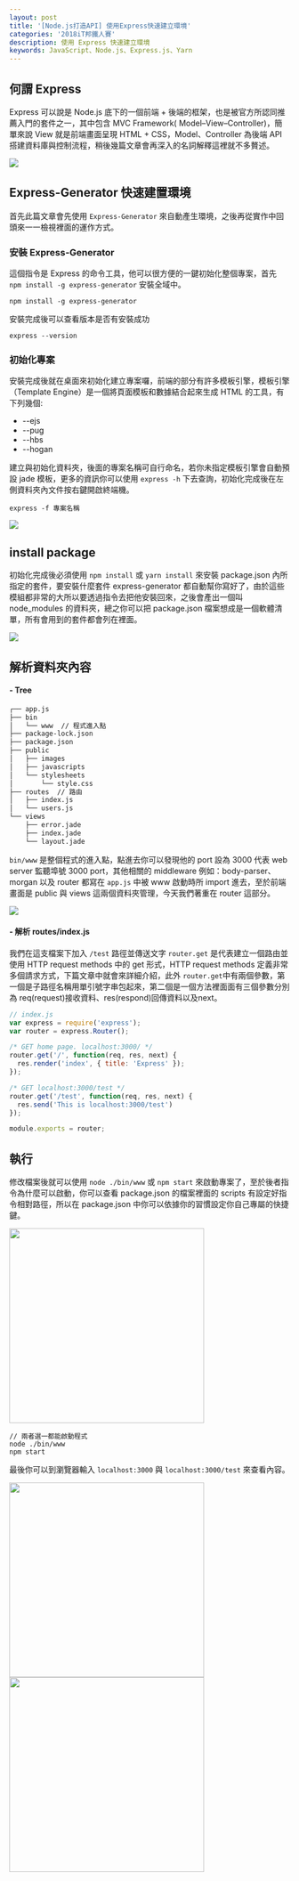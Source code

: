 ```yaml
---
layout: post
title: '[Node.js打造API] 使用Express快速建立環境'
categories: '2018iT邦鐵人賽'
description: 使用 Express 快速建立環境
keywords: JavaScript、Node.js、Express.js、Yarn
---
```


## 何謂 Express
Express 可以說是 Node.js 底下的一個前端 + 後端的框架，也是被官方所認同推薦入門的套件之一，其中包含 MVC Framework( Model–View–Controller)，簡單來說 View 就是前端畫面呈現 HTML + CSS，Model、Controller 為後端 API 搭建資料庫與控制流程，稍後幾篇文章會再深入的名詞解釋這裡就不多贅述。

<img src="https://cdn.tutsplus.com/net/uploads/2013/07/express-retina-preview.jpg">

## Express-Generator 快速建置環境

首先此篇文章會先使用 `Express-Generator` 來自動產生環境，之後再從實作中回頭來一一檢視裡面的運作方式。

### 安裝 Express-Generator

這個指令是 Express 的命令工具，他可以很方便的一鍵初始化整個專案，首先 `npm install -g express-generator` 安裝全域中。

```
npm install -g express-generator
```

安裝完成後可以查看版本是否有安裝成功
```
express --version
```

### 初始化專案

安裝完成後就在桌面來初始化建立專案囉，前端的部分有許多模板引擎，模板引擎（Template Engine）是一個將頁面模板和數據結合起來生成 HTML 的工具，有下列幾個:
- --ejs
- --pug 
- --hbs 
- --hogan

建立與初始化資料夾，後面的專案名稱可自行命名，若你未指定模板引擎會自動預設 jade 模板，更多的資訊你可以使用 `express -h` 下去查詢，初始化完成後在左側資料夾內文件按右鍵開啟終端機。
```
express -f 專案名稱
```

<img src="/images/posts/it2018/img1061216-1.png">

## install package

初始化完成後必須使用 `npm install` 或 `yarn install` 來安裝 package.json 內所指定的套件，要安裝什麼套件 express-generator 都自動幫你寫好了，由於這些模組都非常的大所以要透過指令去把他安裝回來，之後會產出一個叫 node_modules 的資料夾，總之你可以把 package.json 檔案想成是一個軟體清單，所有會用到的套件都會列在裡面。

<img src="/images/posts/it2018/img1061216-2.png">

## 解析資料夾內容

#### - Tree

```bash
┌── app.js
├── bin
│   └── www  // 程式進入點
├── package-lock.json
├── package.json
├── public
│   ├── images
│   ├── javascripts
│   └── stylesheets
│       └── style.css
├── routes  // 路由
│   ├── index.js
│   └── users.js
└── views
    ├── error.jade
    ├── index.jade
    └── layout.jade
```

`bin/www` 是整個程式的進入點，點進去你可以發現他的 port 設為 3000 代表 web server 監聽埠號 3000 port，其他相關的 middleware 例如：body-parser、morgan 以及 router 都寫在 `app.js` 中被 www 啟動時所 import 進去，至於前端畫面是 public 與 views 這兩個資料夾管理，今天我們著重在 router 這部分。

<img src="/images/posts/it2018/img1061216-3.png">

#### - 解析 routes/index.js

我們在這支檔案下加入 `/test` 路徑並傳送文字 `router.get` 是代表建立一個路由並使用 HTTP request methods 中的 get 形式，HTTP request methods 定義非常多個請求方式，下篇文章中就會來詳細介紹，此外 `router.get`中有兩個參數，第一個是子路徑名稱用單引號字串包起來，第二個是一個方法裡面面有三個參數分別為 req(request)接收資料、res(respond)回傳資料以及next。

```js
// index.js
var express = require('express');
var router = express.Router();

/* GET home page. localhost:3000/ */
router.get('/', function(req, res, next) {
  res.render('index', { title: 'Express' });
});

/* GET localhost:3000/test */
router.get('/test', function(req, res, next) {
  res.send('This is localhost:3000/test')
});

module.exports = router;

```

## 執行

修改檔案後就可以使用 `node ./bin/www` 或 `npm start` 來啟動專案了，至於後者指令為什麼可以啟動，你可以查看 package.json 的檔案裡面的 scripts 有設定好指令相對路徑，所以在 package.json 中你可以依據你的習慣設定你自己專屬的快捷鍵。

<img src="/images/posts/it2018/img1061216-4.png" width="350">

```
// 兩者選一都能啟動程式
node ./bin/www
npm start
```

最後你可以到瀏覽器輸入 `localhost:3000` 與 `localhost:3000/test` 來查看內容。

<img src="/images/posts/it2018/img1061216-5.png" width="350">
<img src="/images/posts/it2018/img1061216-6.png" width="350">
